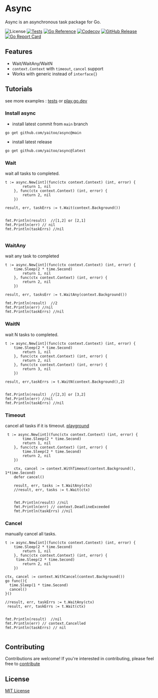 # Async
Async is an asynchronous task package for Go.

![License](https://img.shields.io/badge/license-MIT-green.svg)
[![Tests](https://github.com/yaitoo/async/actions/workflows/tests.yml/badge.svg)](https://github.com/yaitoo/async/actions/workflows/tests.yml)
[![Go Reference](https://pkg.go.dev/badge/github.com/yaitoo/async.svg)](https://pkg.go.dev/github.com/yaitoo/async)
[![Codecov](https://codecov.io/gh/yaitoo/async/branch/main/graph/badge.svg)](https://codecov.io/gh/yaitoo/async)
[![GitHub Release](https://img.shields.io/github/v/release/yaitoo/async)](https://github.com/yaitoo/sqle/blob/main/CHANGELOG.md)
[![Go Report Card](https://goreportcard.com/badge/yaitoo/async)](http://goreportcard.com/report/yaitoo/async)


## Features
- Wait/WaitAny/WaitN
- `context.Context` with `timeout`, `cancel`  support
- Works with generic instead of `interface{}`

## Tutorials
see more examples : [tests](./awaiter_test.go) or [play.go.dev](https://go.dev/play/p/IJ-lbIhTEQS)

### Install async
- install latest commit from `main` branch
```
go get github.com/yaitoo/async@main
```

- install latest release
```
go get github.com/yaitoo/async@latest
```

### Wait 
wait all tasks to completed.

```
t := async.New[int](func(ctx context.Context) (int, error) {
		return 1, nil
	}, func(ctx context.Context) (int, error) {
		return 2, nil
	})

result, err, taskErrs := t.Wait(context.Background())


fmt.Println(result)  //[1,2] or [2,1]
fmt.Println(err) // nil
fmt.Println(taskErrs) //nil


```


### WaitAny
wait any task to completed

```
t := async.New[int](func(ctx context.Context) (int, error) {
    time.Sleep(2 * time.Second)
		return 1, nil
	}, func(ctx context.Context) (int, error) {
		return 2, nil
	})

result, err, tasksErr := t.WaitAny(context.Background())

fmt.Println(result)  //2
fmt.Println(err) //nil
fmt.Println(taskErrs) //nil

```

### WaitN
wait N tasks to completed. 

```
t := async.New[int](func(ctx context.Context) (int, error) {
    time.Sleep(2 * time.Second)
		return 1, nil
	}, func(ctx context.Context) (int, error) {
		return 2, nil
	}, func(ctx context.Context) (int, error) {
		return 3, nil
	})

result, err,taskErrs := t.WaitN(context.Background(),2)


fmt.Println(result)  //[2,3] or [3,2]
fmt.Println(err) //nil
fmt.Println(taskErrs) //nil

```

### Timeout
cancel all tasks if it is timeout. [playground](https://go.dev/play/p/AY42qZQPQAI)
```
 t := async.New[int](func(ctx context.Context) (int, error) {
		time.Sleep(2 * time.Second)
		return 1, nil
	}, func(ctx context.Context) (int, error) {
		time.Sleep(2 * time.Second)
		return 2, nil
	})

	ctx, cancel := context.WithTimeout(context.Background(), 1*time.Second)
	defer cancel()

	result, err, tasks := t.WaitAny(ctx)
	//result, err, tasks := t.Wait(ctx)

	
	fmt.Println(result) //nil
	fmt.Println(err) // context.DeadlineExceeded
	fmt.Println(taskErrs) //nil
```

### Cancel
manually cancel all tasks.

```
t := async.New[int](func(ctx context.Context) (int, error) {
    time.Sleep(2 * time.Second)
		return 1, nil
	}, func(ctx context.Context) (int, error) {
     time.Sleep(2 * time.Second)
		return 2, nil
	})

ctx, cancel := context.WithCancel(context.Background())
go func(){
  time.Sleep(1 * time.Second)
  cancel()
}()

//result, err, taskErrs := t.WaitAny(ctx)
 result, err, taskErrs := t.Wait(ctx)


fmt.Println(result)  //nil
fmt.Println(err) // context.Cancelled
fmt.Println(taskErrs) // nil


```


## Contributing
Contributions are welcome! If you're interested in contributing, please feel free to [contribute](CONTRIBUTING.md)


## License
[MIT License](LICENSE)